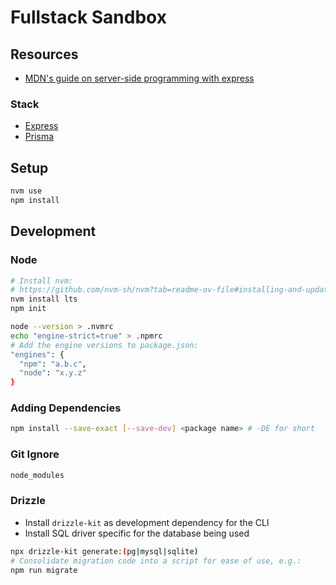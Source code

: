 # Fullstack Sandbox

## Resources

- [MDN's guide on server-side programming with express](https://developer.mozilla.org/en-US/docs/Learn/Server-side/Express_Nodejs)

### Stack
- [Express](https://expressjs.com/)
- [Prisma](https://www.prisma.io/)

## Setup

```bash
nvm use
npm install
```

## Development

### Node
```bash
# Install nvm:
# https://github.com/nvm-sh/nvm?tab=readme-ov-file#installing-and-updating
nvm install lts
npm init

node --version > .nvmrc
echo "engine-strict=true" > .npmrc
# Add the engine versions to package.json:
"engines": {
  "npm": "a.b.c",
  "node": "x.y.z"
}
```

### Adding Dependencies

```bash
npm install --save-exact [--save-dev] <package name> # -DE for short
```

### Git Ignore

```bash
node_modules
```

### Drizzle

- Install `drizzle-kit` as development dependency for the CLI
- Install SQL driver specific for the database being used

```bash
npx drizzle-kit generate:(pg|mysql|sqlite)
# Consolidate migration code into a script for ease of use, e.g.:
npm run migrate
```
